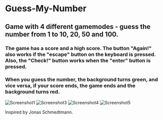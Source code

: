 # Guess-My-Number
## Game with 4 different gamemodes - guess the number from 1 to 10, 20, 50 and 100.
### The game has a score and a high score. The button "Again!" also works if the "escape" button on the keyboard is pressed. Also, the "Check!" button works when the "enter" button is pressed.
### When you guess the number, the background turns green, and vice versa, if your score ends, the game ends and the background turns red.

![Screenshot1](https://user-images.githubusercontent.com/104774295/208246061-063312e9-6c21-465b-8e24-8ddbd368cdaa.png)
![Screenshot3](https://user-images.githubusercontent.com/104774295/208246063-e5972236-0a0f-401b-a6b0-60d19f8f8aef.png)
![Screenshot4](https://user-images.githubusercontent.com/104774295/208246065-df6c56f1-95fd-4c4c-8b09-7be34648266e.png)
![Screenshot5](https://user-images.githubusercontent.com/104774295/208246070-4f73caa7-58b2-42a7-9783-ab8cef3611b9.png)

Inspired by Jonas Schmedtmann.
